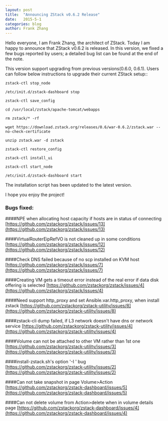 ```yaml
---
layout: post
title:  "Announcing ZStack v0.6.2 Release"
date:   2015-5-1
categories: blog
author: Frank Zhang
---
```



Hello everyone, I am Frank Zhang, the architect of ZStack. Today I am happy to announce that ZStack v0.6.2 is released.
In this version, we fixed a few bugs reported by users; a detailed bug list can be found at the end of the note.

This version support upgrading from previous versions(0.6.0, 0.6.1). Users can follow below instructions to upgrade
their current ZStack setup::

    zstack-ctl stop_node
    
    /etc/init.d/zstack-dashboard stop
    
    zstack-ctl save_config
    
    cd /usr/local/zstack/apache-tomcat/webapps
    
    rm zstack/* -rf
    
    wget https://download.zstack.org/releases/0.6/war-0.6.2/zstack.war --no-check-certificate
    
    unzip zstack.war -d zstack
    
    zstack-ctl restore_config
    
    zstack-ctl install_ui
    
    zstack-ctl start_node
    
    /etc/init.d/zstack-dashboard start 


The installation script has been updated to the latest version.

I hope you enjoy the project!

### Bugs fixed:

####NPE when allocating host capacity if hosts are in status of connecting
[https://github.com/zstackorg/zstack/issues/13](https://github.com/zstackorg/zstack/issues/13)

####VirtualRouterEipRefVO is not cleaned up in some conditions
[https://github.com/zstackorg/zstack/issues/12](https://github.com/zstackorg/zstack/issues/12)

####Check DNS failed because of no scp installed on KVM host
[https://github.com/zstackorg/zstack/issues/7](https://github.com/zstackorg/zstack/issues/7)

####Creating VM gets a timeout error instead of the real error if data disk offering is selected
[https://github.com/zstackorg/zstack/issues/4](https://github.com/zstackorg/zstack/issues/4)

####Need support http_proxy and set Ansible.var.http_proxy, when install zstack
[https://github.com/zstackorg/zstack-utility/issues/8](https://github.com/zstackorg/zstack-utility/issues/8)

####zstack-cli dump failed, if L3 network doesn't have dns or network service
[https://github.com/zstackorg/zstack-utility/issues/4](https://github.com/zstackorg/zstack-utility/issues/4)

####Volume can not be attached to other VM rather than 1st one
[https://github.com/zstackorg/zstack-utility/issues/3](https://github.com/zstackorg/zstack-utility/issues/3)

####install-zstack.sh's option '-I ' bug
[https://github.com/zstackorg/zstack-utility/issues/2](https://github.com/zstackorg/zstack-utility/issues/2)

####Can not take snapshot in page Volume>Action
[https://github.com/zstackorg/zstack-dashboard/issues/5](https://github.com/zstackorg/zstack-dashboard/issues/5)

####Can not delete volume from Action>delete when in volume details page
[https://github.com/zstackorg/zstack-dashboard/issues/4](https://github.com/zstackorg/zstack-dashboard/issues/4)



